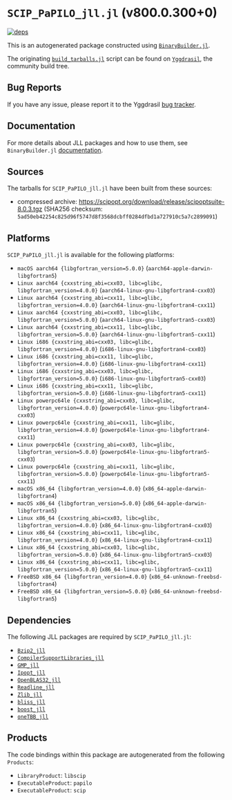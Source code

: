 # `SCIP_PaPILO_jll.jl` (v800.0.300+0)

[![deps](https://juliahub.com/docs/SCIP_PaPILO_jll/deps.svg)](https://juliahub.com/ui/Packages/SCIP_PaPILO_jll/DLUnB?page=2)

This is an autogenerated package constructed using [`BinaryBuilder.jl`](https://github.com/JuliaPackaging/BinaryBuilder.jl).

The originating [`build_tarballs.jl`](https://github.com/JuliaPackaging/Yggdrasil/blob/ca388adcd008d7ca2779af22490cde1e8fc12979/S/SCIP_PaPILO/build_tarballs.jl) script can be found on [`Yggdrasil`](https://github.com/JuliaPackaging/Yggdrasil/), the community build tree.

## Bug Reports

If you have any issue, please report it to the Yggdrasil [bug tracker](https://github.com/JuliaPackaging/Yggdrasil/issues).

## Documentation

For more details about JLL packages and how to use them, see `BinaryBuilder.jl` [documentation](https://docs.binarybuilder.org/stable/jll/).

## Sources

The tarballs for `SCIP_PaPILO_jll.jl` have been built from these sources:

* compressed archive: https://scipopt.org/download/release/scipoptsuite-8.0.3.tgz (SHA256 checksum: `5ad50eb42254c825d96f5747d8f3568dcbff0284dfbd1a727910c5a7c2899091`)

## Platforms

`SCIP_PaPILO_jll.jl` is available for the following platforms:

* `macOS aarch64 {libgfortran_version=5.0.0}` (`aarch64-apple-darwin-libgfortran5`)
* `Linux aarch64 {cxxstring_abi=cxx03, libc=glibc, libgfortran_version=4.0.0}` (`aarch64-linux-gnu-libgfortran4-cxx03`)
* `Linux aarch64 {cxxstring_abi=cxx11, libc=glibc, libgfortran_version=4.0.0}` (`aarch64-linux-gnu-libgfortran4-cxx11`)
* `Linux aarch64 {cxxstring_abi=cxx03, libc=glibc, libgfortran_version=5.0.0}` (`aarch64-linux-gnu-libgfortran5-cxx03`)
* `Linux aarch64 {cxxstring_abi=cxx11, libc=glibc, libgfortran_version=5.0.0}` (`aarch64-linux-gnu-libgfortran5-cxx11`)
* `Linux i686 {cxxstring_abi=cxx03, libc=glibc, libgfortran_version=4.0.0}` (`i686-linux-gnu-libgfortran4-cxx03`)
* `Linux i686 {cxxstring_abi=cxx11, libc=glibc, libgfortran_version=4.0.0}` (`i686-linux-gnu-libgfortran4-cxx11`)
* `Linux i686 {cxxstring_abi=cxx03, libc=glibc, libgfortran_version=5.0.0}` (`i686-linux-gnu-libgfortran5-cxx03`)
* `Linux i686 {cxxstring_abi=cxx11, libc=glibc, libgfortran_version=5.0.0}` (`i686-linux-gnu-libgfortran5-cxx11`)
* `Linux powerpc64le {cxxstring_abi=cxx03, libc=glibc, libgfortran_version=4.0.0}` (`powerpc64le-linux-gnu-libgfortran4-cxx03`)
* `Linux powerpc64le {cxxstring_abi=cxx11, libc=glibc, libgfortran_version=4.0.0}` (`powerpc64le-linux-gnu-libgfortran4-cxx11`)
* `Linux powerpc64le {cxxstring_abi=cxx03, libc=glibc, libgfortran_version=5.0.0}` (`powerpc64le-linux-gnu-libgfortran5-cxx03`)
* `Linux powerpc64le {cxxstring_abi=cxx11, libc=glibc, libgfortran_version=5.0.0}` (`powerpc64le-linux-gnu-libgfortran5-cxx11`)
* `macOS x86_64 {libgfortran_version=4.0.0}` (`x86_64-apple-darwin-libgfortran4`)
* `macOS x86_64 {libgfortran_version=5.0.0}` (`x86_64-apple-darwin-libgfortran5`)
* `Linux x86_64 {cxxstring_abi=cxx03, libc=glibc, libgfortran_version=4.0.0}` (`x86_64-linux-gnu-libgfortran4-cxx03`)
* `Linux x86_64 {cxxstring_abi=cxx11, libc=glibc, libgfortran_version=4.0.0}` (`x86_64-linux-gnu-libgfortran4-cxx11`)
* `Linux x86_64 {cxxstring_abi=cxx03, libc=glibc, libgfortran_version=5.0.0}` (`x86_64-linux-gnu-libgfortran5-cxx03`)
* `Linux x86_64 {cxxstring_abi=cxx11, libc=glibc, libgfortran_version=5.0.0}` (`x86_64-linux-gnu-libgfortran5-cxx11`)
* `FreeBSD x86_64 {libgfortran_version=4.0.0}` (`x86_64-unknown-freebsd-libgfortran4`)
* `FreeBSD x86_64 {libgfortran_version=5.0.0}` (`x86_64-unknown-freebsd-libgfortran5`)

## Dependencies

The following JLL packages are required by `SCIP_PaPILO_jll.jl`:

* [`Bzip2_jll`](https://github.com/JuliaBinaryWrappers/Bzip2_jll.jl)
* [`CompilerSupportLibraries_jll`](https://github.com/JuliaBinaryWrappers/CompilerSupportLibraries_jll.jl)
* [`GMP_jll`](https://github.com/JuliaBinaryWrappers/GMP_jll.jl)
* [`Ipopt_jll`](https://github.com/JuliaBinaryWrappers/Ipopt_jll.jl)
* [`OpenBLAS32_jll`](https://github.com/JuliaBinaryWrappers/OpenBLAS32_jll.jl)
* [`Readline_jll`](https://github.com/JuliaBinaryWrappers/Readline_jll.jl)
* [`Zlib_jll`](https://github.com/JuliaBinaryWrappers/Zlib_jll.jl)
* [`bliss_jll`](https://github.com/JuliaBinaryWrappers/bliss_jll.jl)
* [`boost_jll`](https://github.com/JuliaBinaryWrappers/boost_jll.jl)
* [`oneTBB_jll`](https://github.com/JuliaBinaryWrappers/oneTBB_jll.jl)

## Products

The code bindings within this package are autogenerated from the following `Products`:

* `LibraryProduct`: `libscip`
* `ExecutableProduct`: `papilo`
* `ExecutableProduct`: `scip`
